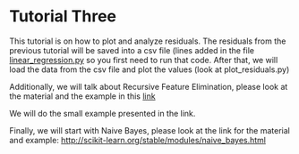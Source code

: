 # Tutorial Three

This tutorial is on how to plot and analyze residuals. The residuals from the previous tutorial will be saved into a csv file (lines added in the file [linear_regression.py](linear_regression.py) so you first need to run that code. After that, we will load the data from the csv file and plot the values (look at plot_residuals.py)

Additionally, we will talk about Recursive Feature Elimination, please look at the material and the example in this [link](http://scikit-learn.org/stable/modules/generated/sklearn.feature_selection.RFE.html#sklearn.feature_selection.RFE.fit)

We will do the small example presented in the link.

Finally, we will start with Naive Bayes, please look at the link for the material and example: http://scikit-learn.org/stable/modules/naive_bayes.html
